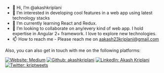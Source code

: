 - 👋 Hi, I’m @akashkriplani
- 👀 I’m interested in developing cool features in a web app using latest technology stacks
- 🌱 I’m currently learning React and Redux.
- 💞️ I’m looking to collaborate on any/every kind of web app. I hold expertise in Angular 2+ framework. I love to explore new technologies.
- 📫 How to reach me - Please reach me on aakash23kriplani@gmail.com

Also, you can also get in touch with me on the following platforms:

<a href="https://medium.com/@akashkriplani/">![Website: Medium](https://img.shields.io/badge/-Medium-100000?style=plastic&logo=medium)</a>
<a href="https://github.com/akashkriplani" target="_blank"> ![Github: akashkriplani](https://img.shields.io/badge/GitHub-100000?style=plastic&logo=github)</a>
<a href="https://www.linkedin.com/in/akashkriplani25/">![LinkedIn: Akash Kriplani](https://img.shields.io/badge/-LinkedIn-0e76a8?style=plastic&logo=linkedIn)</a>
<a href="https://twitter.com/kriptweets">![Twitter: kriptweets](https://img.shields.io/twitter/follow/kriptweets?logo=twitter&style=plastic)</a>

